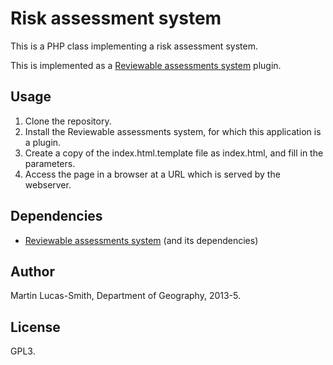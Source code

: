 ﻿Risk assessment system
=======================

This is a PHP class implementing a risk assessment system.

This is implemented as a [Reviewable assessments system](https://github.com/camunigeog/reviewable-assessments/) plugin.


Usage
-----

1. Clone the repository.
2. Install the Reviewable assessments system, for which this application is a plugin.
3. Create a copy of the index.html.template file as index.html, and fill in the parameters.
4. Access the page in a browser at a URL which is served by the webserver.


Dependencies
------------

* [Reviewable assessments system](https://github.com/camunigeog/reviewable-assessments/) (and its dependencies)


Author
------

Martin Lucas-Smith, Department of Geography, 2013-5.


License
-------

GPL3.

